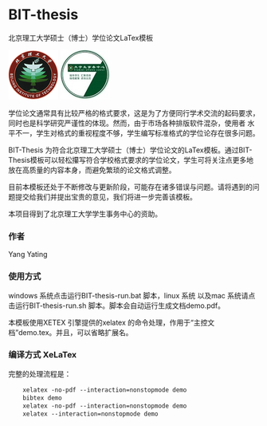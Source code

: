 
# BIT-thesis
北京理工大学硕士（博士）学位论文LaTex模板

![](https://github.com/y-yating/image/raw/master/image-school/BIT-small.png)
![](https://github.com/y-yating/image/raw/master/image-school/bit-student.jpg)


学位论文通常具有比较严格的格式要求，这是为了方便同行学术交流的起码要求，同时也是科学研究严谨性的体现。然而，由于市场各种排版软件混杂，使用者
水平不一，学生对格式的重视程度不够，学生编写标准格式的学位论存在很多问题。

BIT-Thesis 为符合北京理工大学硕士（博士）学位论文的LaTex模板。通过BIT-Thesis模板可以轻松攥写符合学校格式要求的学位论文，学生可将关注点更多地放在高质量的内容本身，而避免繁琐的论文格式调整。

目前本模板还处于不断修改与更新阶段，可能存在诸多错误与问题。请将遇到的问题提交给我们并提出宝贵的意见，我们将进一步完善该模板。

本项目得到了北京理工大学学生事务中心的资助。

### 作者
Yang Yating

### 使用方式

windows 系统点击运行BIT-thesis-run.bat 脚本，linux 系统
以及mac 系统请点击运行BIT-thesis-run.sh 脚本。脚本会自动运行生成文档demo.pdf。

本模板使用XETEX 引擎提供的xelatex 的命令处理，作用于“主控文档”demo.tex。并且，可以省略扩展名。

###  编译方式 XeLaTex
完整的处理流程是：

```
    xelatex -no-pdf --interaction=nonstopmode demo
    bibtex demo
    xelatex -no-pdf --interaction=nonstopmode demo
    xelatex --interaction=nonstopmode demo
```
